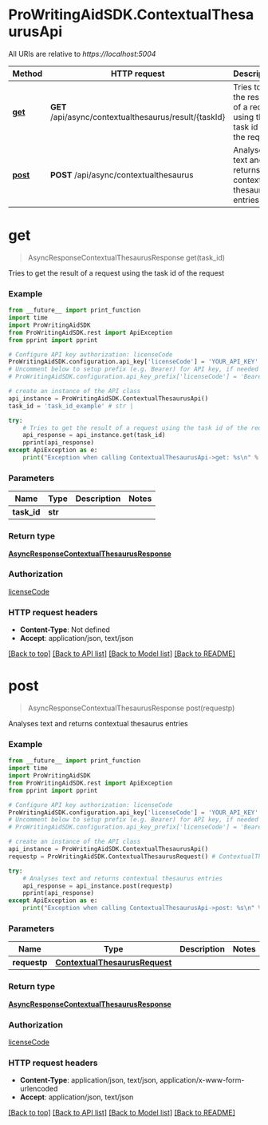 # ProWritingAidSDK.ContextualThesaurusApi

All URIs are relative to *https://localhost:5004*

Method | HTTP request | Description
------------- | ------------- | -------------
[**get**](ContextualThesaurusApi.md#get) | **GET** /api/async/contextualthesaurus/result/{taskId} | Tries to get the result of a request using the task id of the request
[**post**](ContextualThesaurusApi.md#post) | **POST** /api/async/contextualthesaurus | Analyses text and returns contextual thesaurus entries


# **get**
> AsyncResponseContextualThesaurusResponse get(task_id)


Tries to get the result of a request using the task id of the request

### Example 
```python
from __future__ import print_function
import time
import ProWritingAidSDK
from ProWritingAidSDK.rest import ApiException
from pprint import pprint

# Configure API key authorization: licenseCode
ProWritingAidSDK.configuration.api_key['licenseCode'] = 'YOUR_API_KEY'
# Uncomment below to setup prefix (e.g. Bearer) for API key, if needed
# ProWritingAidSDK.configuration.api_key_prefix['licenseCode'] = 'Bearer'

# create an instance of the API class
api_instance = ProWritingAidSDK.ContextualThesaurusApi()
task_id = 'task_id_example' # str | 

try: 
    # Tries to get the result of a request using the task id of the request
    api_response = api_instance.get(task_id)
    pprint(api_response)
except ApiException as e:
    print("Exception when calling ContextualThesaurusApi->get: %s\n" % e)
```

### Parameters

Name | Type | Description  | Notes
------------- | ------------- | ------------- | -------------
 **task_id** | **str**|  | 

### Return type

[**AsyncResponseContextualThesaurusResponse**](AsyncResponseContextualThesaurusResponse.md)

### Authorization

[licenseCode](../README.md#licenseCode)

### HTTP request headers

 - **Content-Type**: Not defined
 - **Accept**: application/json, text/json

[[Back to top]](#) [[Back to API list]](../README.md#documentation-for-api-endpoints) [[Back to Model list]](../README.md#documentation-for-models) [[Back to README]](../README.md)

# **post**
> AsyncResponseContextualThesaurusResponse post(requestp)


Analyses text and returns contextual thesaurus entries

### Example 
```python
from __future__ import print_function
import time
import ProWritingAidSDK
from ProWritingAidSDK.rest import ApiException
from pprint import pprint

# Configure API key authorization: licenseCode
ProWritingAidSDK.configuration.api_key['licenseCode'] = 'YOUR_API_KEY'
# Uncomment below to setup prefix (e.g. Bearer) for API key, if needed
# ProWritingAidSDK.configuration.api_key_prefix['licenseCode'] = 'Bearer'

# create an instance of the API class
api_instance = ProWritingAidSDK.ContextualThesaurusApi()
requestp = ProWritingAidSDK.ContextualThesaurusRequest() # ContextualThesaurusRequest | 

try: 
    # Analyses text and returns contextual thesaurus entries
    api_response = api_instance.post(requestp)
    pprint(api_response)
except ApiException as e:
    print("Exception when calling ContextualThesaurusApi->post: %s\n" % e)
```

### Parameters

Name | Type | Description  | Notes
------------- | ------------- | ------------- | -------------
 **requestp** | [**ContextualThesaurusRequest**](ContextualThesaurusRequest.md)|  | 

### Return type

[**AsyncResponseContextualThesaurusResponse**](AsyncResponseContextualThesaurusResponse.md)

### Authorization

[licenseCode](../README.md#licenseCode)

### HTTP request headers

 - **Content-Type**: application/json, text/json, application/x-www-form-urlencoded
 - **Accept**: application/json, text/json

[[Back to top]](#) [[Back to API list]](../README.md#documentation-for-api-endpoints) [[Back to Model list]](../README.md#documentation-for-models) [[Back to README]](../README.md)


